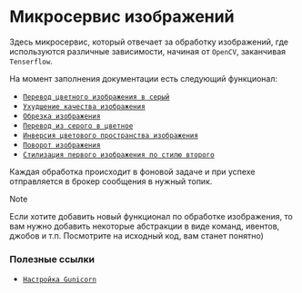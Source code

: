 # Микросервис изображений

Здесь микросервис, который отвечает за обработку изображений, где используются различные зависимости, начиная от `OpenCV`, заканчивая `Tenserflow`. 

На момент заполнения документации есть следующий функционал: 

- [`Перевод цветного изображения в серый`](app/infrastructure/integrations/color_to_gray)
- [`Ухудшение качества изображения`](app/infrastructure/integrations/compress)
- [`Обрезка изображения`](app/infrastructure/integrations/crop)
- [`Перевод из серого в цветное`](app/infrastructure/integrations/gray_to_color)
- [`Инверсия цветового пространства изображения`](app/infrastructure/integrations/inversion)
- [`Поворот изображения`](app/infrastructure/integrations/rotation)
- [`Стилизация первого изображения по стилю второго`](app/infrastructure/integrations/stylization)

Каждая обработка происходит в фоновой задаче и при успехе отправляется в брокер сообщения в нужный топик.

> [!NOTE]
> Если хотите добавить новый функционал по обработке изображения, то вам нужно добавить некоторые абстракции в виде команд, ивентов, джобов и т.п. Посмотрите на исходный код, вам станет понятно)

### Полезные ссылки

- [`Настройка Gunicorn`](https://adamj.eu/tech/2021/12/29/set-up-a-gunicorn-configuration-file-and-test-it/)